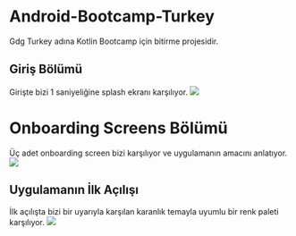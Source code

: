 # Android-Bootcamp-Turkey
Gdg Turkey adına Kotlin Bootcamp için bitirme projesidir.

## Giriş Bölümü
Girişte bizi 1 saniyeliğine splash ekranı karşılıyor.
![](https://i.hizliresim.com/t2pydfk.jpeg)

# Onboarding Screens Bölümü 
Üç adet onboarding screen bizi karşılıyor ve uygulamanın amacını anlatıyor.
![](https://i.hizliresim.com/t2ud59n.jpeg)

## Uygulamanın İlk Açılışı
İlk açılışta bizi bir uyarıyla karşılan karanlık temayla uyumlu bir renk paleti karşılıyor.
![](https://i.hizliresim.com/fgg25ul.jpeg)
